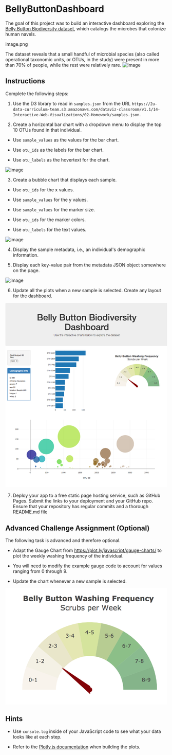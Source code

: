# BellyButtonDashboard

The goal of this project was to build an interactive dashboard exploring the [Belly Button Biodiversity dataset](http://robdunnlab.com/projects/belly-button-biodiversity/), which catalogs the microbes that colonize human navels.

image.png

The dataset reveals that a small handful of microbial species (also called operational taxonomic units, or OTUs, in the study) were present in more than 70% of people, while the rest were relatively rare.
![image](https://user-images.githubusercontent.com/99145651/175777189-1b65ae6e-01a7-4dda-99b7-d7f76e204f93.png)

## Instructions

Complete the following steps:

1. Use the D3 library to read in `samples.json` from the URL `https://2u-data-curriculum-team.s3.amazonaws.com/dataviz-classroom/v1.1/14-Interactive-Web-Visualizations/02-Homework/samples.json`.

2. Create a horizontal bar chart with a dropdown menu to display the top 10 OTUs found in that individual.

  * Use `sample_values` as the values for the bar chart.

  * Use `otu_ids` as the labels for the bar chart.

  * Use `otu_labels` as the hovertext for the chart.

  ![image](https://user-images.githubusercontent.com/99145651/175989688-d3f7c9e2-712a-4ccf-8907-48dc7f8d6730.png)


3. Create a bubble chart that displays each sample.

  * Use `otu_ids` for the x values.

  * Use `sample_values` for the y values.

  * Use `sample_values` for the marker size.

  * Use `otu_ids` for the marker colors.

  * Use `otu_labels` for the text values.

![image](https://user-images.githubusercontent.com/99145651/175989819-82423b58-8890-410e-bf49-aae5b34de04c.png)


4. Display the sample metadata, i.e., an individual's demographic information.

5. Display each key-value pair from the metadata JSON object somewhere on the page.

![image](https://user-images.githubusercontent.com/99145651/175990094-29674c8c-5765-4a78-ba75-45d9f66402a7.png)


6. Update all the plots when a new sample is selected. 
   Create any layout for the dashboard. 

![hw](Images/hw02.png)


7. Deploy your app to a free static page hosting service, such as GitHub Pages. Submit the links to your deployment and your GitHub repo. Ensure that your repository has regular commits and a thorough README.md file

## Advanced Challenge Assignment (Optional)

The following task is advanced and therefore optional.

* Adapt the Gauge Chart from <https://plot.ly/javascript/gauge-charts/> to plot the weekly washing frequency of the individual.

* You will need to modify the example gauge code to account for values ranging from 0 through 9.

* Update the chart whenever a new sample is selected.

![Weekly Washing Frequency Gauge](Images/gauge.png)


## Hints

* Use `console.log` inside of your JavaScript code to see what your data looks like at each step.

* Refer to the [Plotly.js documentation](https://plot.ly/javascript/) when building the plots.
